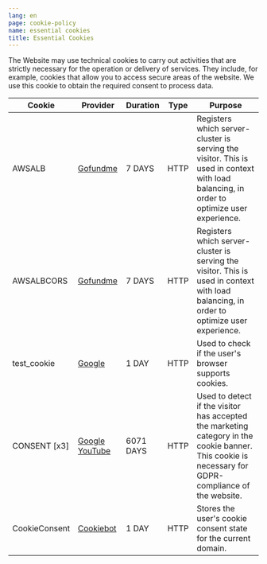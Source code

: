 ```yaml
---
lang: en
page: cookie-policy
name: essential cookies
title: Essential Cookies
---
```


The Website may use technical cookies to carry out activities that are strictly necessary for the operation or delivery of services. They include, for example, cookies that allow you to access secure areas of the website. We use this cookie to obtain the required consent to process data.

Cookie        | Provider   | Duration | Type | Purpose                                                                  
------------- | ---------- | -------- | ---- | -------------------------------------------------------------------------
AWSALB | <a class="no-underline" href="https://www.gofundme.com/privacy">Gofundme</a> | 7 DAYS  | HTTP  |  Registers which server-cluster is serving the visitor. This is used in context with load balancing, in order to optimize user experience.	
AWSALBCORS | <a class="no-underline" href="https://www.gofundme.com/privacy">Gofundme</a> | 7 DAYS  | HTTP  |  Registers which server-cluster is serving the visitor. This is used in context with load balancing, in order to optimize user experience.
test_cookie	 | <a class="no-underline" href="www.google.com">Google</a> | 1 DAY	  | HTTP  |  Used to check if the user's browser supports cookies.
CONSENT [x3] | <a class="no-underline" href="https://policies.google.com/privacy">Google YouTube</a> | 6071 DAYS	  | HTTP  |  Used to detect if the visitor has accepted the marketing category in the cookie banner. This cookie is necessary for GDPR-compliance of the website.
CookieConsent	 | <a class="no-underline" href="https://www.cookiebot.com/goto/privacy-policy/">Cookiebot</a> | 1 DAY	  | HTTP  |  Stores the user's cookie consent state for the current domain.